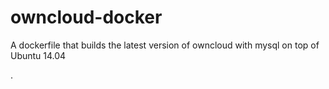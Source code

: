 # owncloud-docker
A dockerfile that builds the latest version of owncloud with mysql on top of Ubuntu 14.04

.
